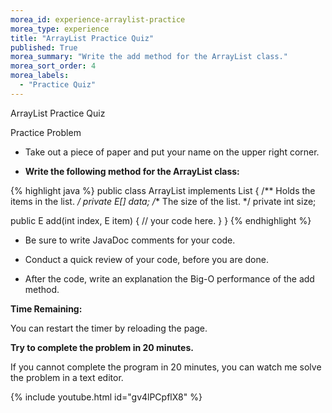 ```yaml
---
morea_id: experience-arraylist-practice
morea_type: experience
title: "ArrayList Practice Quiz"
published: True
morea_summary: "Write the add method for the ArrayList class."
morea_sort_order: 4
morea_labels: 
  - "Practice Quiz"
---
```


ArrayList Practice Quiz

Practice Problem

* Take out a piece of paper and put your name on the upper right corner.

* **Write the following method for the ArrayList class:**

{% highlight java %}
public class ArrayList<E> implements List<E> {
  /** Holds the items in the list. */
  private E[] data;
  /** The size of the list. */
  private int size;

  public E add(int index, E item) {
    // your code here.
  }
}
{% endhighlight %}

  * Be sure to write JavaDoc comments for your code.

* Conduct a quick review of your code, before you are done.

* After the code, write an explanation the Big-O performance of the add method.

**Time Remaining:**

<script src="{{ site.baseurl }}/js/countdown.js" type="text/javascript"></script>
<!-- =========================================================== -->
<script type="application/javascript">
var myCountdown2 = new Countdown({
									time: 20 * 60,
									width:150,
									height:80,
									rangeHi:"minute"	// <- no comma on last item!
									});
</script>

You can restart the timer by reloading the page.

**Try to complete the problem in 20 minutes.**

If you cannot complete the program in 20 minutes, you can watch me solve the problem in a text editor.

{% include youtube.html id="gv4lPCpflX8" %}


